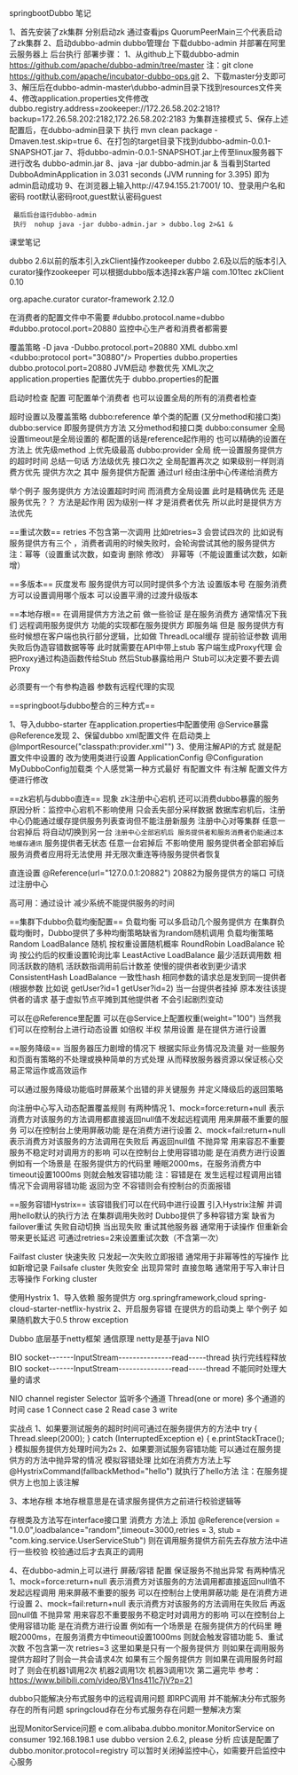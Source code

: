  springbootDubbo
 笔记
 
 1、首先安装了zk集群 分别启动zk 通过查看jps QuorumPeerMain三个代表启动了zk集群
 2、启动dubbo-admin dubbo管理台
    下载dubbo-admin 并部署在阿里云服务器上 后台执行
     部署步骤：
     1、从github上下载dubbo-admin
     https://github.com/apache/dubbo-admin/tree/master
     注：git clone https://github.com/apache/incubator-dubbo-ops.git
     2、下载master分支即可
     3、解压后在dubbo-admin-master\dubbo-admin目录下找到resources文件夹
     4、修改application.properties文件修改
     dubbo.registry.address=zookeeper://172.26.58.202:2181?backup=172.26.58.202:2182,172.26.58.202:2183
     为集群连接模式
     5、保存上述配置后，在dubbo-admin目录下 执行 
       mvn clean package -Dmaven.test.skip=true
     6、在打包的target目录下找到dubbo-admin-0.0.1-SNAPSHOT.jar
     7、将dubbo-admin-0.0.1-SNAPSHOT.jar上传至linux服务器下 进行改名 dubbo-admin.jar
     8、java -jar dubbo-admin.jar &
        当看到Started DubboAdminApplication in 3.031 seconds (JVM running for 3.395) 即为admin启动成功
     9、在浏览器上输入http://47.94.155.21:7001/
     10、登录用户名和密码 root默认密码root,guest默认密码guest
     
     最后后台运行dubbo-admin
     执行  nohup java -jar dubbo-admin.jar > dubbo.log 2>&1 &
 
 课堂笔记
 
 dubbo 2.6以前的版本引入zkClient操作zookeeper
 dubbo 2.6及以后的版本引入curator操作zookeeper
 可以根据dubbo版本选择zk客户端
 <dependency>
    <groupId>com.101tec</groupId>
    <artifactId>zkClient</artifactId>
    <version>0.10</version>
 </dependency>
 
  <dependency>
     <groupId>org.apache.curator</groupId>
     <artifactId>curator-framework</artifactId>
     <version>2.12.0</version>
  </dependency>
  
  在消费者的配置文件中不需要
  #dubbo.protocol.name=dubbo
  #dubbo.protocol.port=20880
  监控中心生产者和消费者都需要
  
  覆盖策略
  -D java -Dubbo.protocol.port=20880
  XML dubbo.xml <dubbo:protocol port="30880"/>
  Properties dubbo.properties dubbo.protocol.port=20880
  JVM启动 参数优先  XML次之 
  application.properties 配置优先于 dubbo.properties的配置
  
  启动时检查 配置 可配置单个消费者 也可以设置全局的所有的消费者检查
  
  超时设置以及覆盖策略
  dubbo:reference 单个类的配置 (又分method和接口类)
  dubbo:service 即服务提供方方法 又分method和接口类
  dubbo:consumer 全局 设置timeout是全局设置的 都配置的话是reference起作用的 也可以精确的设置在方法上 优先级method
  上优先级最高
  dubbo:provider 全局 统一设置服务提供方的超时时间
  总结一句话 方法级优先 接口次之 全局配置再次之
  如果级别一样则消费方优先 提供方次之
  其中 服务提供方配置 通过url 经由注册中心传递给消费方
  
  举个例子 服务提供方 方法设置超时时间 而消费方全局设置
  此时是精确优先 还是服务优先？？
  方法是起作用 因为级别一样 才是消费者优先 所以此时是提供方方法优先
  
  ==重试次数==
  retries 不包含第一次调用 比如retries=3 会尝试四次的
  比如说有服务提供方有三个 ，消费者调用的时候失败时，会轮询尝试其他的服务提供方
  注：幂等（设置重试次数，如查询 删除 修改） 非幂等（不能设置重试次数，如新增）
  
  ==多版本==  灰度发布
  服务提供方可以同时提供多个方法 设置版本号
  在服务消费方可以设置调用哪个版本 可以设置平滑的过渡升级版本
  
  ==本地存根==
  在调用提供方方法之前 做一些验证  是在服务消费方
  通常情况下我们 远程调用服务提供方 功能的实现都在服务提供方 即服务端
  但是 服务提供方有些时候想在客户端也执行部分逻辑，比如做 ThreadLocal缓存 提前验证参数 调用失败后伪造容错数据等等
  此时就需要在API中带上stub 客户端生成Proxy代理 会把Proxy通过构造函数传给Stub
  然后Stub暴露给用户 Stub可以决定要不要去调Proxy
  
  必须要有一个有参构造器 参数有远程代理的实现
  
  ==springboot与dubbo整合的三种方式==
  
 1、导入dubbo-starter 在application.properties中配置使用 @Service暴露 @Reference发现
 2、保留dubbo xml配置文件 在启动类上 @ImportResource("classpath:provider.xml"")
 3、使用注解API的方式 就是配置文件中设置的 改为使用类进行设置  ApplicationConfig @Configuration MyDubboConfig加载类
 个人感觉第一种方式最好 有配置文件 有注解 配置文件方便进行修改
 
 ==zk宕机与dubbo直连==
 现象 zk注册中心宕机 还可以消费dubbo暴露的服务
 原因分析：监控中心宕机不影响使用 只会丢失部分采样数据
          数据库宕机后，注册中心仍能通过缓存提供服务列表查询但不能注册新服务
          注册中心对等集群 任意一台宕掉后 将自动切换到另一台
          `注册中心全部宕机后 服务提供者和服务消费者仍能通过本地缓存通讯`
          服务提供者无状态 任意一台宕掉后 不影响使用
          服务提供者全部宕掉后 服务消费者应用将无法使用 并无限次重连等待服务提供者恢复
          
 直连设置 @Reference(url="127.0.0.1:20882")  20882为服务提供方的端口 可绕过注册中心
          
  高可用：通过设计 减少系统不能提供服务的时间
 
 ==集群下dubbo负载均衡配置==       负载均衡 可以多启动几个服务提供方
 在集群负载均衡时，Dubbo提供了多种均衡策略缺省为random随机调用
 负载均衡策略
 Random LoadBalance 随机 按权重设置随机概率
 RoundRobin LoadBalance 轮询 按公约后的权重设置轮询比率
 LeastActive LoadBalance 最少活跃调用数 相同活跃数的随机 活跃数指调用前后计数差 使慢的提供者收到更少请求
 ConsistentHash LoadBalance
 一致性hash 相同参数的请求总是发到同一提供者 (根据参数 比如说 getUser?id=1  getUser?id=2)
 当一台提供者挂掉 原本发往该提供者的请求 基于虚拟节点平摊到其他提供者 不会引起剧烈变动
 
 可以在@Reference里配置 可以在@Service上配置权重(weight="100")
 当然我们可以在控制台上进行动态设置 如倍权 半权 禁用设置 是在提供方进行设置
 
 ==服务降级==
 当服务器压力剧增的情况下 根据实际业务情况及流量 对一些服务和页面有策略的不处理或换种简单的方式处理
 从而释放服务器资源以保证核心交易正常运作或高效运作

可以通过服务降级功能临时屏蔽某个出错的非关键服务 并定义降级后的返回策略

向注册中心写入动态配置覆盖规则
 有两种情况 1、mock=force:return+null 表示消费方对该服务的方法调用都直接返回null值不发起远程调用 用来屏蔽不重要的服务
 可以在控制台上使用屏蔽功能 是在消费方进行设置
 2、mock=fail:return+null 表示消费方对该服务的方法调用在失败后 再返回null值 不抛异常 用来容忍不重要服务不稳定时对调用方的影响
 可以在控制台上使用容错功能 是在消费方进行设置
 例如有一个场景是 在服务提供方的代码里 睡眠2000ms，在服务消费方中timeout设置1000ms 则就会触发容错功能
 注：容错是在 发生远程过程调用出错情况下会调用容错功能 返回为空  不容错则会有控制台的页面报错
 
 ==服务容错Hystrix==   该容错我们可以在代码中进行设置 引入Hystrix注解 并调用hello默认的执行方法
 在集群调用失败时 Dubbo提供了多种容错方案 缺省为failover重试
 失败自动切换 当出现失败 重试其他服务器 通常用于读操作 但重新会带来更长延迟 可通过retries=2来设置重试次数（不含第一次）
 
 Failfast cluster 快速失败 只发起一次失败立即报错 通常用于非幂等性的写操作 比如新增记录
 Failsafe cluster 失败安全 出现异常时 直接忽略 通常用于写入审计日志等操作
 Forking cluster
 
 使用Hystrix
 1、导入依赖
 服务提供方
 <dependency>
  <groupId>org.springframework,cloud</groupId>
      <artifactId>spring-cloud-starter-netflix-hystrix</artifactId>
 </dependency>
 2、开启服务容错 在提供方的启动类上  举个例子  如果随机数大于0.5 throw exception
 
 Dubbo 底层基于netty框架 通信原理 netty是基于java NIO
 
 BIO socket-------InputStream---------------read-----thread  执行完线程释放
 BIO socket-------InputStream---------------read-----thread
 不能同时处理大量的请求
 
 NIO
 channel register Selector  监听多个通道   Thread(one or more)
 多个通道的时间  case 1 Connect case 2 Read case 3 write
 
 实战点
 1、如果要测试服务的超时时间可通过在服务提供方的方法中
 		try {
 			Thread.sleep(2000);
 		} catch (InterruptedException e) {
 			e.printStackTrace();
 		}
 		模拟服务提供方处理时间为2s
 2、如果要测试服务容错功能 可以通过在服务提供方的方法中抛异常的情况 模拟容错处理
 比如在消费方方法上写 @HystrixCommand(fallbackMethod="hello") 就执行了hello方法 注：在服务提供方上也加上该注解
 
 3、本地存根 本地存根意思是在请求服务提供方之前进行校验逻辑等
 
 存根类及方法写在interface接口里
 消费方 方法上 添加 @Reference(version = "1.0.0",loadbalance="random",timeout=3000,retries = 3, stub = "com.king.service.UserServiceStub")
 则在调用服务提供方前先去存放方法中进行一些校验 校验通过后才去真正的调用
 
 4、在dubbo-admin上可以进行 屏蔽/容错 配置 保证服务不抛出异常
     有两种情况 1、mock=force:return+null 表示消费方对该服务的方法调用都直接返回null值不发起远程调用 用来屏蔽不重要的服务
      可以在控制台上使用屏蔽功能 是在消费方进行设置
      2、mock=fail:return+null 表示消费方对该服务的方法调用在失败后 再返回null值 不抛异常 用来容忍不重要服务不稳定时对调用方的影响
      可以在控制台上使用容错功能 是在消费方进行设置
      例如有一个场景是 在服务提供方的代码里 睡眠2000ms，在服务消费方中timeout设置1000ms 则就会触发容错功能
 5、重试次数 不包含第一次 retries=3 
    这里如果是只有一个服务提供方 则如果在调用服务提供方超时了则会一共会请求4次
       如果有三个服务提供方 则如果在调用服务时超时了 则会在机器1调用2次 机器2调用1次 机器3调用1次
 第二遍完毕 参考：https://www.bilibili.com/video/BV1ns411c7jV?p=21
 
 dubbo只能解决分布式服务中的远程调用问题 即RPC调用 并不能解决分布式服务存在的所有问题
 springcloud存在分布式服务存在问题一整解决方案
 
 出现MonitorService问题
 e com.alibaba.dubbo.monitor.MonitorService on consumer 192.168.198.1 use dubbo version 2.6.2, please
 分析 应该是配置了 dubbo.monitor.protocol=registry
 可以暂时关闭掉监控中心，如需要开启监控中心服务
 
 
 